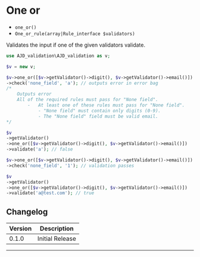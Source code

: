 # One or

- `one_or()`
- `One_or_rule(array|Rule_interface $validators)`

Validates the input if one of the given validators validate.

```php
use AJD_validation\AJD_validation as v;

$v = new v;

$v->one_or([$v->getValidator()->digit(), $v->getValidator()->email()])
->check('none_field', 'a'); // outputs error in error bag
/*
	Outputs error
	All of the required rules must pass for "None field".
		-   At least one of these rules must pass for "None field".
      		- "None field" must contain only digits (0-9).
      		- The "None field" field must be valid email.
*/

$v 
->getValidator()
->one_or([$v->getValidator()->digit(), $v->getValidator()->email()])
->validate('a'); // false

$v->one_or([$v->getValidator()->digit(), $v->getValidator()->email()])
->check('none_field', '1'); // validation passes

$v 
->getValidator()
->one_or([$v->getValidator()->digit(), $v->getValidator()->email()])
->validate('a@test.com'); // true


```

## Changelog

Version | Description
--------|-------------
  0.1.0 | Initial Release

***
